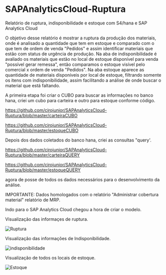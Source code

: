 # SAPAnalyticsCloud-Ruptura
Relatório de ruptura, indisponibilidade e estoque com S4/hana e SAP Analytics Cloud

O objetivo desse relatório é mostrar a ruptura da produção dos materiais, onde é analisado a quantidade que tem em estoque e comparado com o que tem de ordem de venda "Pedidos" e assim identificar materiais que estão com status de urgência de produção.
Na aba de indisponibilidade é avaliado os materiais que estão no local de estoque disponível para venda "possível gerar remessa", então comparamos o estoque visível pelo comercial x ordem de venda "Pedidos".
Na aba estoque aparece as quantidade de materiais disponíveis por local de estoque, filtrando somente os itens com indisponibilidade, assim facilitando a análise de onde buscar o material que está faltando.

A primeira etapa foi criar o CUBO para buscar as informações no banco hana, criei um cubo para carteira e outro para estoque conforme código.

https://github.com/cirojunior/SAPAnalyticsCloud-Ruptura/blob/master/carteiraCUBO

https://github.com/cirojunior/SAPAnalyticsCloud-Ruptura/blob/master/estoqueCUBO

Depois dos dados coletados do banco hana, criei as consultas "query'.

https://github.com/cirojunior/SAPAnalyticsCloud-Ruptura/blob/master/carteiraQUERY

https://github.com/cirojunior/SAPAnalyticsCloud-Ruptura/blob/master/estoqueQUERY

agora de posse de todos os dados necessários para o desenvolvimento da análise.

IMPORTANTE: Dados homologados com o relatório "Administrar cobertura material" relatório de MRP.

Indo para o SAP Analytics Cloud chegou a hora de criar o modelo.



Visualização das informaçes de ruptura.

![Ruptura](https://user-images.githubusercontent.com/2106357/67513731-d235f680-f671-11e9-813f-425f45f51846.png)

Visualização das informações de Indisponibilidade.

![indisponibilidade](https://user-images.githubusercontent.com/2106357/67513753-e1b53f80-f671-11e9-8b70-779612e3a219.png)

Visualização de todos os locais de estoque.

![Estoque](https://user-images.githubusercontent.com/2106357/67513770-eb3ea780-f671-11e9-9b34-db4b433a21df.png)
